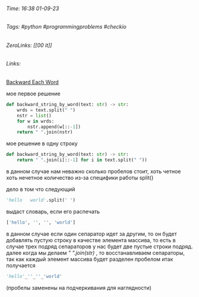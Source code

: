 ###### Time: 16:38  01-09-23  
###### Tags: #python #programmingproblems #checkio 
###### ZeroLinks: [[00 it]]
###### Links: 

[Backward Each Word](https://py.checkio.org/ru/mission/backward-each-word/)


мое первое решение
```python
def backward_string_by_word(text: str) -> str:
    wrds = text.split(" ")
    nstr = list()
    for w in wrds:
        nstr.append(w[::-1])
    return " ".join(nstr)
```

мое решение в одну строку

```python
def backward_string_by_word(text: str) -> str:
    return " ".join(i[::-1] for i in text.split(" "))
```

в данном случае нам неважно сколько пробелов стоит, хоть четное хоть нечетное количество из-за специфики работы split()

дело в том что следующий 

```python
'hello   world'.split(' ')
```
выдаст словарь,  если его  распечать

```python
['hello', '', '', 'world']
```

в данном случае если один сепаратор идет за другим, то он будет добавлять пустую строку в качестве элемента массива, то есть в случае трех подряд сепараторов у нас будет две пустые строки подряд. далее когда мы делаем *" ".join(str)*  , то восстанавливаем сепараторы, так как каждый элемент массива будет разделен пробелом итак получается 

```python
'hello'_''_''_'world'
```
(пробелы заменены на подчеркивания для наглядности)